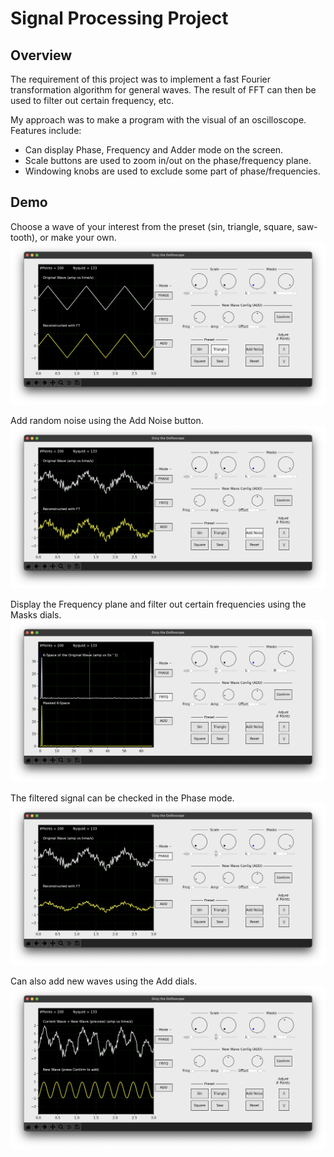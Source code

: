 # Signal Processing Project

## Overview

The requirement of this project was to implement a fast Fourier transformation algorithm for general waves. The result of FFT can then be used to filter out certain frequency, etc.

My approach was to make a program with the visual of an oscilloscope. Features include:
* Can display Phase, Frequency and Adder mode on the screen.
* Scale buttons are used to zoom in/out on the phase/frequency plane.
* Windowing knobs are used to exclude some part of phase/frequencies.


## Demo

Choose a wave of your interest from the preset (sin, triangle, square, saw-tooth), or make your own.
![](../readme/signal_original.png)

Add random noise using the Add Noise button.
![](../readme/signal_noise.png)

Display the Frequency plane and filter out certain frequencies using the Masks dials.
![](../readme/signal_freq.png)

The filtered signal can be checked in the Phase mode.
![](../readme/signal_filtered.png)

Can also add new waves using the Add dials.
![](../readme/signal_add.png)